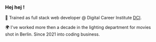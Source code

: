### Hej hej !

:rocket: Trained as full stack web developer @ Digital Career Institute [DCI](https://digitalcareerinstitute.org/courses/web-development-course).

:earth_africa: I've worked more then a decade in the lighting department for movies shot in Berlin. Since 2021 into coding business.
